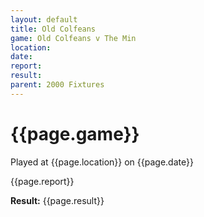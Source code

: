 ```yaml
---
layout: default
title: Old Colfeans
game: Old Colfeans v The Min
location: 
date: 
report: 
result: 
parent: 2000 Fixtures
---
```


# {{page.game}}

Played at {{page.location}} on {{page.date}}

{{page.report}}

**Result:** {{page.result}}
